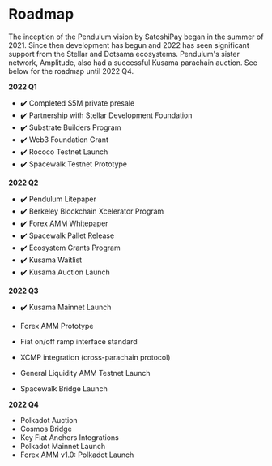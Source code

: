 # Roadmap

The inception of the Pendulum vision by SatoshiPay began in the summer of 2021. Since then development has begun and 2022 has seen significant support from the Stellar and Dotsama ecosystems. Pendulum's sister network, Amplitude, also had a successful Kusama parachain auction. See below for the roadmap until 2022 Q4.&#x20;

**2022 Q1**

* ✔️ Completed $5M private presale&#x20;
* ✔️ Partnership with Stellar Development Foundation&#x20;
* ✔️ Substrate Builders Program&#x20;
* ✔️ Web3 Foundation Grant&#x20;
* ✔️ Rococo Testnet Launch&#x20;
* ✔️ Spacewalk Testnet Prototype

**2022 Q2**

* ✔️ Pendulum Litepaper&#x20;
* ✔️ Berkeley Blockchain Xcelerator Program&#x20;
* ✔️ Forex AMM Whitepaper&#x20;
* ✔️ Spacewalk Pallet Release&#x20;
* ✔️ Ecosystem Grants Program&#x20;
* ✔️ Kusama Waitlist
* ✔️ Kusama Auction Launch

**2022 Q3**&#x20;

* ✔️ Kusama Mainnet Launch&#x20;
* Forex AMM Prototype
* Fiat on/off ramp interface standard&#x20;
* XCMP integration (cross-parachain protocol)&#x20;
* General Liquidity AMM Testnet Launch&#x20;



* Spacewalk Bridge Launch

**2022 Q4**&#x20;

* Polkadot Auction&#x20;
* Cosmos Bridge&#x20;
* Key Fiat Anchors Integrations&#x20;
* Polkadot Mainnet Launch&#x20;
* Forex AMM v1.0: Polkadot Launch
